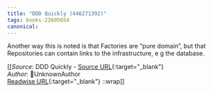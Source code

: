 ```yaml
---
title: "DDD Quickly (446271392)"
tags: books-22695054
canonical: 
---
```


Another way this is noted is that Factories are “pure domain”, but that Repositories can contain links to the infrastructure, e g the database.


[[_Source_: DDD Quickly - [Source URL](){:target="_blank"}<br>
_Author_: UnknownAuthor<br>
[Readwise URL](https://readwise.io/open/446271392){:target="_blank"}
::wrap]]
